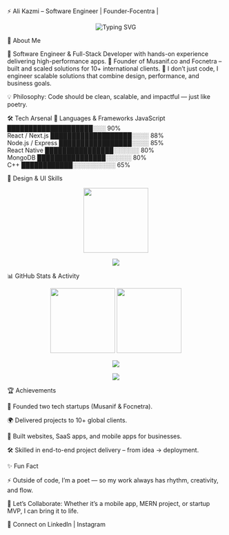 ⚡ Ali Kazmi – Software Engineer | Founder-Focentra | 
<p align="center"> <img src="https://readme-typing-svg.demolab.com?font=Fira+Code&pause=1000&color=00F700&center=true&vCenter=true&width=600&lines=Full-Stack+Developer;React+%2F+Next.js+Specialist;Mobile+App+Developer;Founder+of+Musanif+%26+Focnetra;10%2B+Happy+Clients+Worldwide;Problem+Solver+%7C+Code+Poet" alt="Typing SVG" /> </p>
💫 About Me

🔹 Software Engineer & Full-Stack Developer with hands-on experience delivering high-performance apps.
🔹 Founder of Musanif.co and Focnetra – built and scaled solutions for 10+ international clients.
🔹 I don’t just code, I engineer scalable solutions that combine design, performance, and business goals.

💡 Philosophy: Code should be clean, scalable, and impactful — just like poetry.

🛠 Tech Arsenal
🚀 Languages & Frameworks
JavaScript      ████████████████████░░░   90%  
React / Next.js ███████████████████░░░░   88%  
Node.js / Express █████████████████░░░░   85%  
React Native    ████████████████░░░░░░   80%  
MongoDB         ████████████████░░░░░░   80%  
C++             ████████████░░░░░░░░░░   65%  

🎨 Design & UI Skills
<p align="center">
  <img src="https://github-readme-stats.vercel.app/api/top-langs/?username=syedalikazmi1122&layout=compact&theme=radical" height="150"/>
</p>

<p align="center"> <img src="https://skillicons.dev/icons?i=react,nextjs,tailwind,bootstrap,figma,framer" /> </p>
📊 GitHub Stats & Activity
<p align="center"> <img src="https://github-readme-stats.vercel.app/api?username=syedalikazmi1122&show_icons=true&theme=radical" height="150"/> <img src="https://github-readme-streak-stats.herokuapp.com/?user=syedalikazmi1122&theme=radical" height="150"/> </p> <p align="center"> <img src="https://github-profile-summary-cards.vercel.app/api/cards/profile-details?username=syedalikazmi1122&theme=radical"/> </p>
<p align="center">
  <img src="https://github-readme-activity-graph.vercel.app/graph?username=syedalikazmi1122&theme=radical"/>
</p>

🏆 Achievements

🚀 Founded two tech startups (Musanif & Focnetra).

🌍 Delivered projects to 10+ global clients.

📱 Built websites, SaaS apps, and mobile apps for businesses.

🛠 Skilled in end-to-end project delivery – from idea → deployment.

✨ Fun Fact

⚡ Outside of code, I’m a poet — so my work always has rhythm, creativity, and flow.

💬 Let’s Collaborate: Whether it’s a mobile app, MERN project, or startup MVP, I can bring it to life.

📩 Connect on LinkedIn
 | Instagram
